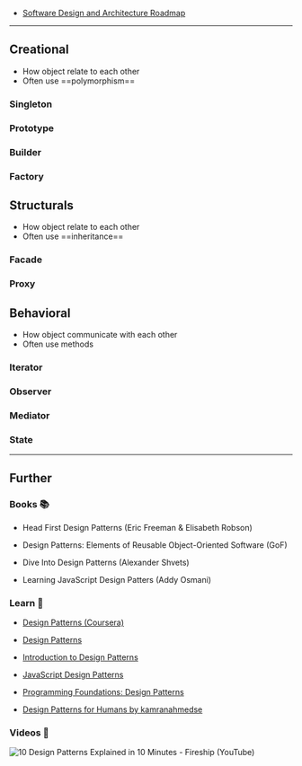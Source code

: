- [Software Design and Architecture Roadmap](https://roadmap.sh/software-design-architecture)

---

## Creational

- How object relate to each other
- Often use ==polymorphism==
### Singleton

### Prototype

### Builder

### Factory

## Structurals

- How object relate to each other
- Often use ==inheritance==
### Facade

### Proxy

## Behavioral

- How object communicate with each other
- Often use methods

### Iterator

### Observer

### Mediator

### State

---

## Further

### Books 📚

- Head First Design Patterns (Eric Freeman & Elisabeth Robson)

- Design Patterns: Elements of Reusable Object-Oriented Software (GoF)

- Dive Into Design Patterns (Alexander Shvets)

- Learning JavaScript Design Patters (Addy Osmani)

### Learn 🧠

- [Design Patterns (Coursera)](https://www.coursera.org/learn/design-patterns)

- [Design Patterns](https://refactoring.guru/design-patterns)

- [Introduction to Design Patterns](https://www.patterns.dev/posts/introduction)

- [JavaScript Design Patterns](https://www.patterns.dev/vanilla)

- [Programming Foundations: Design Patterns](https://www.linkedin.com/learning/programming-foundations-design-patterns-2)

- [Design Patterns for Humans by kamranahmedse](https://github.com/kamranahmedse/design-patterns-for-humans)

### Videos 🎥

![10 Design Patterns Explained in 10 Minutes - Fireship (YouTube)](https://youtube.com/watch?v=tv-_1er1mWI)